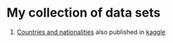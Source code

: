 # My collection of data sets


1. [Countries and nationalities](/country-nationality.tsv) also published in [kaggle](https://www.kaggle.com/suru33/countrynatonality)
